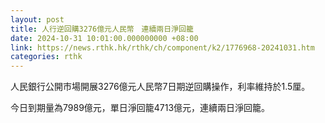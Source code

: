 ```yaml
---
layout: post
title: 人行逆回購3276億元人民幣　連續兩日淨回籠
date: 2024-10-31 10:01:00.000000000 +08:00
link: https://news.rthk.hk/rthk/ch/component/k2/1776968-20241031.htm
categories: rthk
---
```


人民銀行公開市場開展3276億元人民幣7日期逆回購操作，利率維持於1.5厘。

今日到期量為7989億元，單日淨回籠4713億元，連續兩日淨回籠。
